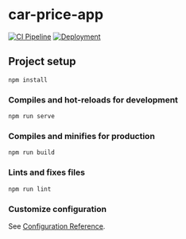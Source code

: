 # car-price-app

[![CI Pipeline](https://github.com/team-xx/frontend-service/actions/workflows/ci.yml/badge.svg)](https://github.com/team-xx/frontend-service/actions/workflows/ci.yml)
[![Deployment](https://github.com/team-xx/frontend-service/actions/workflows/deployment.yml/badge.svg)](https://github.com/team-xx/frontend-service/actions/workflows/deployment.yml)

## Project setup
```
npm install
```

### Compiles and hot-reloads for development
```
npm run serve
```

### Compiles and minifies for production
```
npm run build
```

### Lints and fixes files
```
npm run lint
```

### Customize configuration
See [Configuration Reference](https://cli.vuejs.org/config/).
